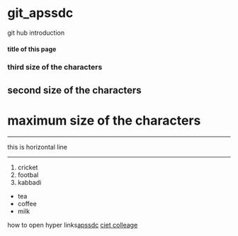 # git_apssdc
git hub introduction
#### title of this page
### third size of the characters
## second size of the characters
# maximum size of the characters

***
this is horizontal line
***

1. cricket
2. footbal
3. kabbadi

- tea
- coffee
- milk

how to open hyper links[apssdc](https://www.apssdc.in)
[ciet colleage](http://www.chalapathiengg.ac.in/)

